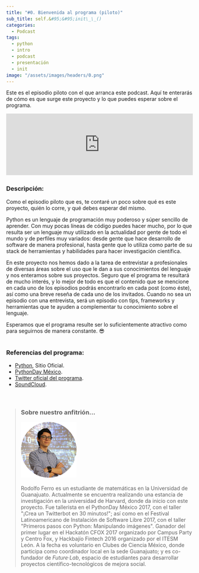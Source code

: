 ```yaml
---
title: "#0. Bienvenida al programa (piloto)"
sub_title: self.&#95;&#95;init\_\_()
categories:
  - Podcast
tags:
  - python
  - intro
  - podcast
  - presentación
  - init
image: "/assets/images/headers/0.png"
---
```


Este es el episodio piloto con el que arranca este podcast. Aquí te enterarás de cómo es que surge este proyecto y lo que puedes esperar sobre el programa.

<iframe width="100%" height="166" scrolling="no" frameborder="no" src="https://w.soundcloud.com/player/?url=https%3A//api.soundcloud.com/tracks/333146456&amp;color=00aabb&amp;auto_play=true&amp;hide_related=false&amp;show_comments=true&amp;show_user=true&amp;show_reposts=false"></iframe><br/>


### Descripción:

Como el episodio piloto que es, te contaré un poco sobre qué es este proyecto, quién lo corre, y qué debes esperar del mismo.

Python es un lenguaje de programación muy poderoso y súper sencillo de aprender. Con muy pocas líneas de código puedes hacer mucho, por lo que resulta ser un lenguaje muy utilizado en la actualidad por gente de todo el mundo y de perfiles muy variados: desde gente que hace desarrollo de software de manera profesional, hasta gente que lo utiliza como parte de su stack de herramientas y habilidades para hacer investigación científica.

En este proyecto nos hemos dado a la tarea de entrevistar a profesionales de diversas áreas sobre el uso que le dan a sus conocimientos del lenguaje y nos enteramos sobre sus proyectos. Seguro que el programa te resultará de mucho interés, y lo mejor de todo es que el contenido que se mencione en cada uno de los episodios podrás encontrarlo en cada post (como éste), así como una breve reseña de cada uno de los invitados. Cuando no sea un episodio con una entrevista, será un episodio con tips, frameworks y herramientas que te ayuden a complementar tu conocimiento sobre el lenguaje.

Esperamos que el programa resulte ser lo suficientemente atractivo como para seguirnos de manera constante. 😎<br/><br/>


### Referencias del programa:

* [Python](https://www.python.org/), Sitio Oficial.
* [PythonDay México](http://pythonday.mx/).
* [Twitter oficial del programa](https://twitter.com/defpodcastmx).
* [SoundCloud](https://soundcloud.com/defpodcastmx).
<br/><br/><br/>

> ### Sobre nuestro anfitrión...
> <img src="/assets/images/guests/me.png" width="150px"><br/><br/>
> Rodolfo Ferro es un estudiante de matemáticas en la Universidad de Guanajuato. Actualmente se encuentra realizando una estancia de investigación en la universidad de Harvard, donde da inicio con este proyecto. Fue tallerista en el PythonDay México 2017, con el taller "¡Crea un Twitterbot en 30 minutos!"; así como en el Festival Latinoamericano de Instalación de Software Libre 2017, con el taller "Primeros pasos con Python: Manipulando imágenes". Ganador del primer lugar en el Hackatón CFOX 2017 organizado por Campus Party y Centro Fox, y Hackbajío Fintech 2016 organizado por el ITESM León. A la fecha es voluntario en Clubes de Ciencia México, donde participa como coordinador local en la sede Guanajuato; y es co-fundador de *Future·Lab*, espacio de estudiantes para desarrollar proyectos científico-tecnológicos de mejora social.

